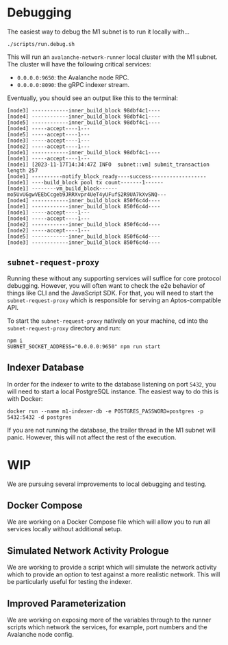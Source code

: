 # Debugging
The easiest way to debug the M1 subnet is to run it locally with...
```shell
./scripts/run.debug.sh
```

This will run an `avalanche-network-runner` local cluster with the M1 subnet. The cluster will have the following critical services:
- `0.0.0.0:9650`: the Avalanche node RPC.
- `0.0.0.0:8090`: the gRPC indexer stream.

Eventually, you should see an output like this to the terminal:
```shell
[node3] ------------inner_build_block 98dbf4c1----
[node4] ------------inner_build_block 98dbf4c1----
[node5] ------------inner_build_block 98dbf4c1----
[node4] -----accept----1---
[node5] -----accept----1---
[node3] -----accept----1---
[node2] -----accept----1---
[node1] ------------inner_build_block 98dbf4c1----
[node1] -----accept----1---
[node1] [2023-11-17T14:34:47Z INFO  subnet::vm] submit_transaction length 257
[node1] ----------notify_block_ready----success------------------
[node1] ----build_block pool tx count-------1------
[node1] --------vm_build_block------mo5UvUGgwVEEbCcgeb9JRRXvpr4UeT4yUFufS2R9UA7kXvSNQ---
[node4] ------------inner_build_block 850f6c4d----
[node1] ------------inner_build_block 850f6c4d----
[node1] -----accept----1---
[node4] -----accept----1---
[node2] ------------inner_build_block 850f6c4d----
[node2] -----accept----1---
[node5] ------------inner_build_block 850f6c4d----
[node3] ------------inner_build_block 850f6c4d----
```

## `subnet-request-proxy`
Running these without any supporting services will suffice for core protocol debugging. However, you will often want to check the e2e behavior of things like CLI and the JavaScript SDK. For that, you will need to start the `subnet-request-proxy` which is responsible for serving an Aptos-compatible API. 

To start the `subnet-request-proxy` natively on your machine, cd into the `subnet-request-proxy` directory and run:
```shell
npm i
SUBNET_SOCKET_ADDRESS="0.0.0.0:9650" npm run start
```

## Indexer Database
In order for the indexer to write to the database listening on port `5432`, you will need to start a local PostgreSQL instance. The easiest way to do this is with Docker:
```shell
docker run --name m1-indexer-db -e POSTGRES_PASSWORD=postgres -p 5432:5432 -d postgres
```
If you are not running the database, the trailer thread in the M1 subnet will panic. However, this will not affect the rest of the execution.

# WIP
We are pursuing several improvements to local debugging and testing.

## Docker Compose
We are working on a Docker Compose file which will allow you to run all services locally without additional setup.

## Simulated Network Activity Prologue
We are working to provide a script which will simulate the network activity which to provide an option to test against a more realistic network. This will be particularly useful for testing the indexer.

## Improved Parameterization
We are working on exposing more of the variables through to the runner scripts which network the services, for example, port numbers and the Avalanche node config.
